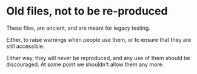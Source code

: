 # Old files, not to be re-produced

These files, are ancient, and are meant
for legacy testing.

Either, to raise warnings when people use them,
or to ensure that they are still accessible.

Either way, they will never be reproduced, and
any use of them should be discouraged.
At some point we shouldn't allow them any more.

